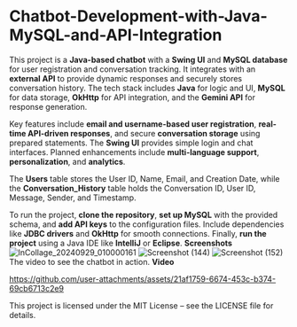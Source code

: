 # Chatbot-Development-with-Java-MySQL-and-API-Integration
This project is a **Java-based chatbot** with a **Swing UI** and **MySQL database** for user registration and conversation tracking. It integrates with an **external API** to provide dynamic responses and securely stores conversation history. The tech stack includes **Java** for logic and UI, **MySQL** for data storage, **OkHttp** for API integration, and the **Gemini API** for response generation.

Key features include **email and username-based user registration**, **real-time API-driven responses**, and secure **conversation storage** using prepared statements. The **Swing UI** provides simple login and chat interfaces. Planned enhancements include **multi-language support**, **personalization**, and **analytics**.

The **Users** table stores the User ID, Name, Email, and Creation Date, while the **Conversation_History** table holds the Conversation ID, User ID, Message, Sender, and Timestamp.

To run the project, **clone the repository**, **set up MySQL** with the provided schema, and **add API keys** to the configuration files. Include dependencies like **JDBC drivers** and **OkHttp** for smooth connections. Finally, **run the project** using a Java IDE like **IntelliJ** or **Eclipse**.
**Screenshots** 
![InCollage_20240929_010000161](https://github.com/user-attachments/assets/938fcd09-bf0e-400e-9f10-26a73d94fe08)
![Screenshot (144)](https://github.com/user-attachments/assets/3f42d21e-c4a9-40bd-8ef0-20a49f0d3ecb)
![Screenshot (152)](https://github.com/user-attachments/assets/11b929da-2ab8-4d2a-b0f3-0732d29af553)
The video to see the chatbot in action.
**Video**

https://github.com/user-attachments/assets/21af1759-6674-453c-b374-69cb6713c2e9

This project is licensed under the MIT License – see the LICENSE file for details.

